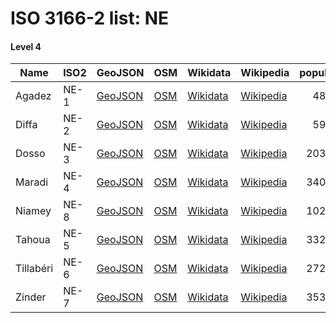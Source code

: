 # ISO 3166-2 list: NE


#### Level 4
Name | ISO2 | GeoJSON | OSM | Wikidata | Wikipedia | population 
--- | --- | --- | --- | --- | --- | --: 
Agadez | NE-1 | [GeoJSON](../../export/geojson/q7/iso2/NE/NE-1.geojson) | [OSM](https://www.openstreetmap.org/relation/3218798) | [Wikidata](https://www.wikidata.org/wiki/Q389944) | [Wikipedia](http://en.wikipedia.org/wiki/fr%3AAgadez%20%28r%C3%A9gion%29) | 487620
Diffa | NE-2 | [GeoJSON](../../export/geojson/q7/iso2/NE/NE-2.geojson) | [OSM](https://www.openstreetmap.org/relation/3218799) | [Wikidata](https://www.wikidata.org/wiki/Q1053302) | [Wikipedia](http://en.wikipedia.org/wiki/fr%3ADiffa%20%28r%C3%A9gion%29) | 593821
Dosso | NE-3 | [GeoJSON](../../export/geojson/q7/iso2/NE/NE-3.geojson) | [OSM](https://www.openstreetmap.org/relation/3218802) | [Wikidata](https://www.wikidata.org/wiki/Q850055) | [Wikipedia](http://en.wikipedia.org/wiki/fr%3ADosso%20%28r%C3%A9gion%29) | 2037713
Maradi | NE-4 | [GeoJSON](../../export/geojson/q7/iso2/NE/NE-4.geojson) | [OSM](https://www.openstreetmap.org/relation/3218803) | [Wikidata](https://www.wikidata.org/wiki/Q850036) | [Wikipedia](http://en.wikipedia.org/wiki/fr%3AMaradi%20%28r%C3%A9gion%29) | 3402094
Niamey | NE-8 | [GeoJSON](../../export/geojson/q7/iso2/NE/NE-8.geojson) | [OSM](https://www.openstreetmap.org/relation/3218804) | [Wikidata](https://www.wikidata.org/wiki/Q3674) | [Wikipedia](http://en.wikipedia.org/wiki/fr%3ANiamey) | 1026848
Tahoua | NE-5 | [GeoJSON](../../export/geojson/q7/iso2/NE/NE-5.geojson) | [OSM](https://www.openstreetmap.org/relation/3218805) | [Wikidata](https://www.wikidata.org/wiki/Q871083) | [Wikipedia](http://en.wikipedia.org/wiki/fr%3ATahoua%20%28r%C3%A9gion%29) | 3328365
Tillabéri | NE-6 | [GeoJSON](../../export/geojson/q7/iso2/NE/NE-6.geojson) | [OSM](https://www.openstreetmap.org/relation/3218806) | [Wikidata](https://www.wikidata.org/wiki/Q861914) | [Wikipedia](http://en.wikipedia.org/wiki/fr%3ATillab%C3%A9ri%20%28r%C3%A9gion%29) | 2722482
Zinder | NE-7 | [GeoJSON](../../export/geojson/q7/iso2/NE/NE-7.geojson) | [OSM](https://www.openstreetmap.org/relation/3218807) | [Wikidata](https://www.wikidata.org/wiki/Q204367) | [Wikipedia](http://en.wikipedia.org/wiki/fr%3AZinder%20%28r%C3%A9gion%29) | 3539764
